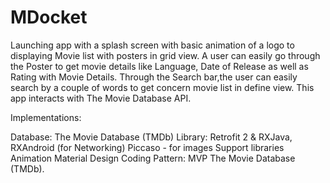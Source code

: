 # MDocket

Launching app with a splash screen with basic animation of a logo to displaying Movie list with posters in grid view.
A user can easily go through the Poster to get movie details like Language, Date of Release as well as Rating with 
Movie Details. Through the Search bar,the user can easily search by a couple of words to get concern movie list in define view. 
This app interacts with The Movie Database API.


Implementations: 

Database: The Movie Database (TMDb)
Library: Retrofit 2 & RXJava, RXAndroid (for Networking)
Piccaso - for images
Support libraries
Animation
Material Design
Coding Pattern: MVP 
The Movie Database (TMDb).
